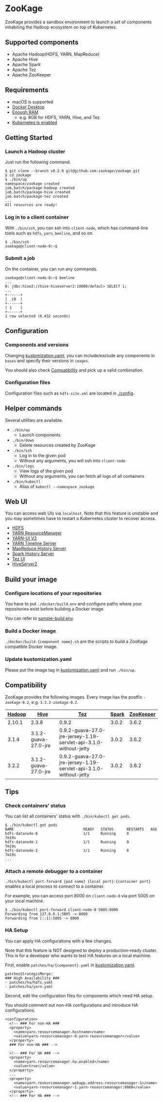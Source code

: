 # ZooKage

ZooKage provides a sandbox environment to launch a set of components inhabiting the Hadoop ecosystem on top of Kubernetes.

## Supported components

* Apache Hadoop(HDFS, YARN, MapReduce)
* Apache Hive
* Apache Spark
* Apache Tez
* Apache ZooKeeper

## Requirements

* macOS is supported
* [Docker Desktop](https://www.docker.com/products/docker-desktop)
* [Enough RAM](https://docs.docker.com/docker-for-mac/)
    * e.g. 8GB for HDFS, YARN, Hive, and Tez
* [Kubernetes is enabled](https://docs.docker.com/get-started/orchestration/)

## Getting Started

### Launch a Hadoop cluster

Just run the following command.

```
$ git clone --branch v0.2.0 git@github.com:zookage/zookage.git
$ cd zookage
$ ./bin/up
namespace/zookage created
job.batch/package-hadoop created
job.batch/package-hive created
job.batch/package-tez created
...
All resources are ready!
```

### Log in to a client container

With `./bin/ssh`, you can ssh into `client-node`, which has command-line tools such as `hdfs`, `yarn`, `beeline`, and so on.

```
$ ./bin/ssh
zookage@client-node-0:~$
```

### Submit a job

On the container, you can run any commands.

```
zookage@client-node-0:~$ beeline
...
0: jdbc:hive2://hive-hiveserver2:10000/defaul> SELECT 1;
...
+------+
| _c0  |
+------+
| 1    |
+------+
1 row selected (6.432 seconds)
```

## Configuration

### Components and versions

Changing [kustomization.yaml](https://github.com/zookage/zookage/blob/main/kubernetes/kustomization.yaml), you can include/exclude any components in `bases` and specify their versions in `images`.

You should also check [Compatibility](https://github.com/zookage/zookage#compatibility) and pick up a valid combination.

### Configuration files

Configuration files such as `hdfs-site.xml` are located in [./config](https://github.com/zookage/zookage/tree/main/kubernetes/base/common/config).

## Helper commands

Several utilities are available.

* `./bin/up`
    * Launch components
* `./bin/down`
    * Delete resources created by ZooKage
* `./bin/ssh`
    * Log in to the given pod
    * Without any arguments, you will ssh into `client-node`
* `./bin/logs`
    * View logs of the given pod
    * Without any arguments, you can fetch all logs of all containers
* `./bin/kubectl`
    * Alias of `kubectl --namespace zookage`

## Web UI

You can access web UIs via `localhost`. Note that this feature is unstable and you may sometimes have to restart a Kubernetes cluster to recover access.

* [HDFS](http://localhost:9870/)
* [YARN ResourceManager](http://localhost:8088/cluster)
* [YARN-UI V2](http://localhost:8088/ui2/)
* [YARN Timeline Server](http://localhost:8188/applicationhistory)
* [MapReduce History Server](http://localhost:19888/jobhistory)
* [Spark History Server](http://localhost:18080/)
* [Tez UI](http://localhost:9999/tez-ui/)
* [HiveServer2](http://localhost:10002/)

## Build your image

### Configure locations of your repositories

You have to put `./docker/build.env` and configure paths where your repositories exist before building a Docker image.

You can refer to [sample-build.env](https://github.com/zookage/zookage/blob/main/docker/sample-build.env).

### Build a Docker image

`./docker/build-{component name}.sh` are the scripts to build a ZooKage compatible Docker image.

### Update kustomization.yaml

Please put the image tag in [kustomization.yaml](https://github.com/zookage/zookage/blob/main/kubernetes/kustomization.yaml) and run `./bin/up`.

## Compatibility

ZooKage provides the following images. Every image has the postfix `-zookage-0.2`, e.g. `3.2.2-zookage-0.2`.

| [Hadoop](https://hub.docker.com/r/zookage/zookage-hadoop) | [Hive](https://hub.docker.com/r/zookage/zookage-hive) | [Tez](https://hub.docker.com/r/zookage/zookage-tez) | [Spark](https://hub.docker.com/r/zookage/zookage-spark) | [ZooKeeper](https://hub.docker.com/r/zookage/zookage-zookeeper) |
|-|-|-|-|-|
| 2.10.1 | 2.3.8 | 0.9.2 | 3.0.2 | 3.6.2 |
| 3.1.4 | 3.1.2-guava-27.0-jre | 0.9.2-guava-27.0-jre-jersey-1.19-servlet-api-3.1.0-without-jetty | 3.0.2 | 3.6.2 |
| 3.2.2 | 3.1.2-guava-27.0-jre | 0.9.2-guava-27.0-jre-jersey-1.19-servlet-api-3.1.0-without-jetty | 3.0.2 | 3.6.2 |

## Tips

### Check containers' status

You can list all containers' status with `./bin/kubectl get pods`.

```
$ ./bin/kubectl get pods
NAME                                READY   STATUS      RESTARTS   AGE
hdfs-datanode-0                     1/1     Running     0          7m19s
hdfs-datanode-1                     1/1     Running     0          7m19s
hdfs-datanode-2                     1/1     Running     0          7m19s
...
```

### Attach a remote debugger to a container

`./bin/kubectl port-forward {pod name} {local port}:{container port}` enables a local process to connect to a container.

For example, you can access port 8000 on `client-node-0` via port 5005 on your local machine.

```
$ ./bin/kubectl port-forward client-node-0 5005:8000
Forwarding from 127.0.0.1:5005 -> 8000
Forwarding from [::1]:5005 -> 8000
```

### HA Setup

You can apply HA configurations with a few changes.

Note that this feature is NOT designed to deploy a production-ready cluster. This is for a developer who wants to test HA features on a local machine.

First, enable `patches/ha/{component}.yaml` in [kustomization.yaml](https://github.com/zookage/zookage/blob/main/kubernetes/kustomization.yaml).

```
patchesStrategicMerge:
### High Availability ###
- patches/ha/hdfs.yaml
- patches/ha/yarn.yaml
```

Second, edit the configuration files for components which need HA setup.

You should comment out non-HA configurations and introduce HA configurations.

```
<configuration>
  <!-- ### For non-HA ###
  <property>
    <name>yarn.resourcemanager.hostname</name>
    <value>yarn-resourcemanager-0.yarn-resourcemanager</value>
  </property>
  ### For non-HA ### -->

  <!-- ### For HA ### -->
  <property>
    <name>yarn.resourcemanager.ha.enabled</name>
    <value>true</value>
  </property>
  ...
  <property>
    <name>yarn.resourcemanager.webapp.address.resourcemanager-1</name>
    <value>yarn-resourcemanager-1.yarn-resourcemanager:8088</value>
  </property>
  <!-- ### For HA ### -->
```
